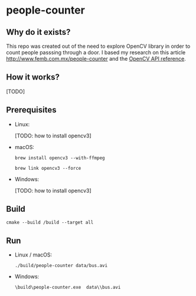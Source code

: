 # people-counter



## Why do it exists?

This repo was created out of the need to explore OpenCV library in order to count people passsing through a door. I based my research on this article http://www.femb.com.mx/people-counter and the [OpenCV API reference](http://docs.opencv.org/3.0-beta/modules/refman.html).

## How it works?

[TODO]

## Prerequisites

* Linux:

    [TODO: how to install opencv3]

* macOS:

    `brew install opencv3 --with-ffmpeg`

    `brew link opencv3 --force`

* Windows:

    [TODO: how to install opencv3]
    
## Build

`cmake --build /build --target all`

## Run

* Linux / macOS:

    `./build/people-counter data/bus.avi`

* Windows:

    `\build\people-counter.exe  data\\bus.avi`